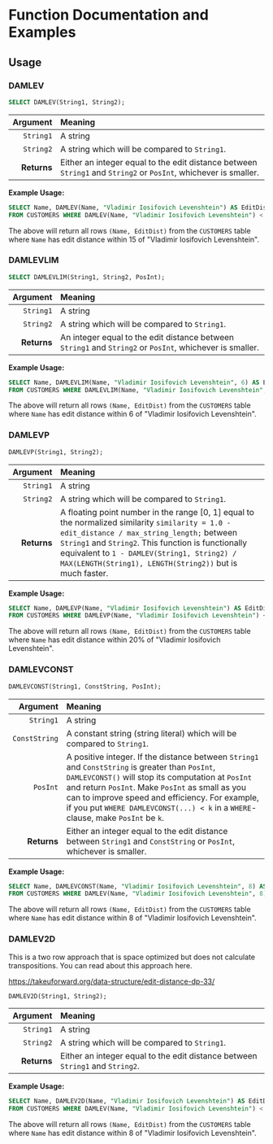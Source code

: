 # Function Documentation and Examples

## Usage

### DAMLEV

```sql
SELECT DAMLEV(String1, String2);
```

|    Argument | Meaning                                                      |
| ----------: | :----------------------------------------------------------- |
|   `String1` | A string                                                     |
|   `String2` | A string which will be compared to `String1`.                |
| **Returns** | Either an integer equal to the edit distance between `String1` and `String2` or `PosInt`, whichever is smaller. |

**Example Usage:**

```sql
SELECT Name, DAMLEV(Name, "Vladimir Iosifovich Levenshtein") AS EditDist 
FROM CUSTOMERS WHERE DAMLEV(Name, "Vladimir Iosifovich Levenshtein") < 15;
```

The above will return all rows `(Name, EditDist)` from the `CUSTOMERS` table
where `Name` has edit distance within 15 of "Vladimir Iosifovich Levenshtein".

### DAMLEVLIM

```sql
SELECT DAMLEVLIM(String1, String2, PosInt);
```

|    Argument | Meaning                                                      |
| ----------: | :----------------------------------------------------------- |
|   `String1` | A string                                                     |
|   `String2` | A string which will be compared to `String1`.                |
| **Returns** | An integer equal to the edit distance between `String1` and `String2` or `PosInt`, whichever is smaller. |

**Example Usage:**

```sql
SELECT Name, DAMLEVLIM(Name, "Vladimir Iosifovich Levenshtein", 6) AS EditDist 
FROM CUSTOMERS WHERE DAMLEVLIM(Name, "Vladimir Iosifovich Levenshtein", 6) < 6;
```

The above will return all rows `(Name, EditDist)` from the `CUSTOMERS` table
where `Name` has edit distance within 6 of "Vladimir Iosifovich Levenshtein".

### DAMLEVP

```sql
DAMLEVP(String1, String2);
```

|    Argument | Meaning                                                      |
| ----------: | :----------------------------------------------------------- |
|   `String1` | A string                                                     |
|   `String2` | A string which will be compared to `String1`.                |
| **Returns** | A floating point number in the range \[0, 1\] equal to the normalized similarity `similarity = 1.0 - edit_distance / max_string_length;` between `String1` and `String2`. This function is functionally equivalent to `1 - DAMLEV(String1, String2) / MAX(LENGTH(String1), LENGTH(String2))` but is much faster. |


**Example Usage:**

```sql
SELECT Name, DAMLEVP(Name, "Vladimir Iosifovich Levenshtein") AS EditDist 
FROM CUSTOMERS WHERE DAMLEVP(Name, "Vladimir Iosifovich Levenshtein") < 0.2;
```

The above will return all rows `(Name, EditDist)` from the `CUSTOMERS` table
where `Name` has edit distance within 20% of "Vladimir Iosifovich Levenshtein".

### DAMLEVCONST

```sql
DAMLEVCONST(String1, ConstString, PosInt);
```

|      Argument | Meaning                                                      |
| ------------: | :----------------------------------------------------------- |
|     `String1` | A string                                                     |
| `ConstString` | A constant string (string literal) which will be compared to `String1`. |
|      `PosInt` | A positive integer. If the distance between `String1` and `ConstString` is greater than `PosInt`, `DAMLEVCONST()` will stop its computation at `PosInt` and return `PosInt`. Make `PosInt` as small as you can to improve speed and efficiency. For example, if you put `WHERE DAMLEVCONST(...) < k` in a `WHERE`-clause, make `PosInt` be `k`. |
|   **Returns** | Either an integer equal to the edit distance between `String1` and `ConstString` or `PosInt`, whichever is smaller. |


**Example Usage:**

```sql
SELECT Name, DAMLEVCONST(Name, "Vladimir Iosifovich Levenshtein", 8) AS EditDist 
FROM CUSTOMERS WHERE DAMLEV(Name, "Vladimir Iosifovich Levenshtein", 8) < 8;
```

The above will return all rows `(Name, EditDist)` from the `CUSTOMERS` table
where `Name` has edit distance within 8 of "Vladimir Iosifovich Levenshtein".


### DAMLEV2D

This is a two row approach that is space optimized but does not calculate transpositions.
You can read about this approach here.

https://takeuforward.org/data-structure/edit-distance-dp-33/

```sql
DAMLEV2D(String1, String2);
```

|    Argument | Meaning                                                      |
| ----------: | :----------------------------------------------------------- |
|   `String1` | A string                                                     |
|   `String2` | A string which will be compared to `String1`.                |
| **Returns** | Either an integer equal to the edit distance between `String1` and `String2`. |


**Example Usage:**

```sql
SELECT Name, DAMLEV2D(Name, "Vladimir Iosifovich Levenshtein") AS EditDist 
FROM CUSTOMERS WHERE DAMLEV(Name, "Vladimir Iosifovich Levenshtein") < 8;
```

The above will return all rows `(Name, EditDist)` from the `CUSTOMERS` table
where `Name` has edit distance within 8 of "Vladimir Iosifovich Levenshtein".
